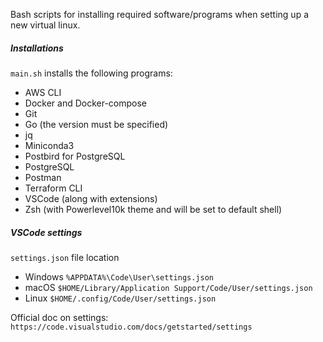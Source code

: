 Bash scripts for installing required software/programs when setting up a new virtual linux.

##### Installations
`main.sh` installs the following programs:
- AWS CLI
- Docker and Docker-compose
- Git
- Go (the version must be specified)
- jq
- Miniconda3
- Postbird for PostgreSQL
- PostgreSQL
- Postman
- Terraform CLI
- VSCode (along with extensions) 
- Zsh (with Powerlevel10k theme and will be set to default shell)


##### VSCode settings
`settings.json` file location
- Windows `%APPDATA%\Code\User\settings.json`
- macOS `$HOME/Library/Application Support/Code/User/settings.json`
- Linux `$HOME/.config/Code/User/settings.json`

Official doc on settings: `https://code.visualstudio.com/docs/getstarted/settings`
